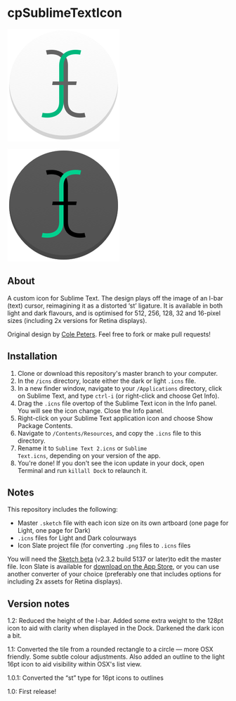 # cpSublimeTextIcon

![cpSublimeTextIcon Light](256-light.png)

![cpSublimeTextIcon Dark](256-dark.png)

## About
A custom icon for Sublime Text. The design plays off the image of an I-bar (text) cursor, reimagining it as a distorted ‘st’ ligature. It is available in both light and dark flavours, and is optimised for 512, 256, 128, 32 and 16-pixel sizes (including 2x versions for Retina displays).

Original design by [Cole Peters](http://github.com/colepeters). Feel free to fork or make pull requests!

## Installation
1. Clone or download this repository's master branch to your computer.
2. In the <code>/icns</code> directory, locate either the dark or light <code>.icns</code> file.
3. In a new finder window, navigate to your <code>/Applications</code> directory, click on Sublime Text, and type <code>ctrl-i</code> (or right-click and choose Get Info).
4. Drag the <code>.icns</code> file overtop of the Sublime Text icon in the Info panel. You will see the icon change. Close the Info panel.
5. Right-click on your Sublime Text application icon and choose Show Package Contents.
6. Navigate to <code>/Contents/Resources</code>, and copy the <code>.icns</code> file to this directory.
7. Rename it to <code>Sublime Text 2.icns</code> or <code>Sublime Text.icns</code>, depending on your version of the app.
8. You're done! If you don't see the icon update in your dock, open Terminal and run <code>killall Dock</code> to relaunch it.

## Notes
This repository includes the following:
- Master <code>.sketch</code> file with each icon size on its own artboard (one page for Light, one page for Dark)
- <code>.icns</code> files for Light and Dark colourways
- Icon Slate project file (for converting <code>.png</code> files to <code>.icns</code> files

You will need the [Sketch beta](http://www.bohemiancoding.com/sketch/beta/) (v2.3.2 build 5137 or later)to edit the master file. Icon Slate is available for [download on the App Store](https://itunes.apple.com/gb/app/icon-slate/id439697913?mt=12), or you can use another converter of your choice (preferably one that includes options for including 2x assets for Retina displays).

## Version notes

1.2: Reduced the height of the I-bar. Added some extra weight to the 128pt icon to aid with clarity when displayed in the Dock. Darkened the dark icon a bit.

1.1: Converted the tile from a rounded rectangle to a circle — more OSX friendly. Some subtle colour adjustments. Also added an outline to the light 16pt icon to aid visibility within OSX's list view.

1.0.1: Converted the “st” type for 16pt icons to outlines

1.0: First release!
